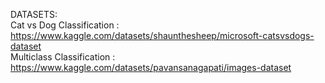 DATASETS:<br>
Cat vs Dog Classification : https://www.kaggle.com/datasets/shaunthesheep/microsoft-catsvsdogs-dataset<br>
Multiclass Classification : https://www.kaggle.com/datasets/pavansanagapati/images-dataset
